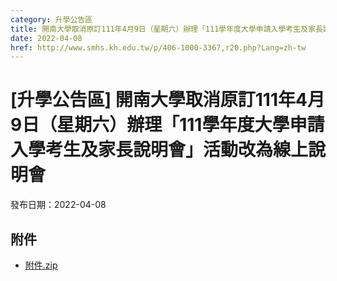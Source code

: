```yaml
---
category: 升學公告區
title: 開南大學取消原訂111年4月9日（星期六）辦理「111學年度大學申請入學考生及家長說明會」活動改為線上說明會
date: 2022-04-08
href: http://www.smhs.kh.edu.tw/p/406-1000-3367,r20.php?Lang=zh-tw
---
```


# [升學公告區] 開南大學取消原訂111年4月9日（星期六）辦理「111學年度大學申請入學考生及家長說明會」活動改為線上說明會

發布日期：2022-04-08



## 附件

- [附件.zip](https://www.smhs.kh.edu.tw/app/index.php?Action=downloadfile&file=WVhSMFlXTm9Melk1TDNCMFlWOHpNVEl4WHpRME56TTFOVGxmTURBNE5qSXVlbWx3&fname=DGGGROTSYWQO41XX50LKSWHGRK30OOLKDGUWTSKK4125MLVWKPROVTPOUSSSPKPO)
